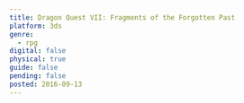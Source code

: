 ```yaml
---
title: Dragon Quest VII: Fragments of the Forgotten Past
platform: 3ds
genre:
  - rpg
digital: false
physical: true
guide: false
pending: false
posted: 2016-09-13
---
```


